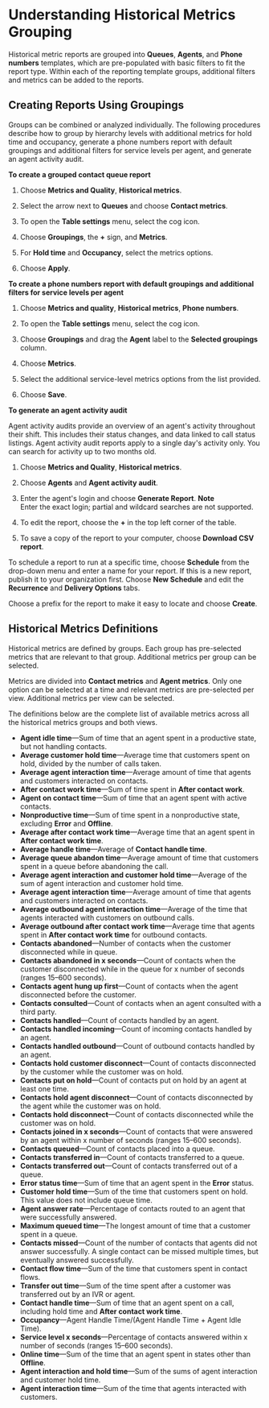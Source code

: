 # Understanding Historical Metrics Grouping<a name="metrics-grouping"></a>

Historical metric reports are grouped into **Queues**, **Agents**, and **Phone numbers** templates, which are pre\-populated with basic filters to fit the report type\. Within each of the reporting template groups, additional filters and metrics can be added to the reports\. 

## Creating Reports Using Groupings<a name="generating-reports"></a>

Groups can be combined or analyzed individually\. The following procedures describe how to group by hierarchy levels with additional metrics for hold time and occupancy, generate a phone numbers report with default groupings and additional filters for service levels per agent, and generate an agent activity audit\.

**To create a grouped contact queue report**

1. Choose **Metrics and Quality**, **Historical metrics**\.

1. Select the arrow next to **Queues** and choose **Contact metrics**\.

1. To open the **Table settings** menu, select the cog icon\.

1. Choose **Groupings**, the **\+** sign, and **Metrics**\.

1. For **Hold time** and **Occupancy**, select the metrics options\.

1. Choose **Apply**\.

**To create a phone numbers report with default groupings and additional filters for service levels per agent**

1. Choose **Metrics and quality**, **Historical metrics**, **Phone numbers**\.

1. To open the **Table settings** menu, select the cog icon\.

1. Choose **Groupings** and drag the **Agent** label to the **Selected groupings** column\.

1. Choose **Metrics**\.

1. Select the additional service\-level metrics options from the list provided\.

1. Choose **Save**\.

**To generate an agent activity audit**

Agent activity audits provide an overview of an agent's activity throughout their shift\. This includes their status changes, and data linked to call status listings\. Agent activity audit reports apply to a single day's activity only\. You can search for activity up to two months old\.

1. Choose **Metrics and Quality**, **Historical metrics**\.

1. Choose **Agents** and **Agent activity audit**\.

1. Enter the agent's login and choose **Generate Report**\.
**Note**  
Enter the exact login; partial and wildcard searches are not supported\.

1. To edit the report, choose the **\+** in the top left corner of the table\. 

1. To save a copy of the report to your computer, choose **Download CSV report**\.

To schedule a report to run at a specific time, choose **Schedule** from the drop\-down menu and enter a name for your report\. If this is a new report, publish it to your organization first\. Choose **New Schedule** and edit the **Recurrence** and **Delivery Options** tabs\.

Choose a prefix for the report to make it easy to locate and choose **Create**\.

## Historical Metrics Definitions<a name="historicalmetrics-definitions"></a>

Historical metrics are defined by groups\. Each group has pre\-selected metrics that are relevant to that group\. Additional metrics per group can be selected\.

Metrics are divided into **Contact metrics** and **Agent metrics**\. Only one option can be selected at a time and relevant metrics are pre\-selected per view\. Additional metrics per view can be selected\.

The definitions below are the complete list of available metrics across all the historical metrics groups and both views\.
+ **Agent idle time**—Sum of time that an agent spent in a productive state, but not handling contacts\.
+ **Average customer hold time**—Average time that customers spent on hold, divided by the number of calls taken\.
+ **Average agent interaction time**—Average amount of time that agents and customers interacted on contacts\.
+ **After contact work time**—Sum of time spent in **After contact work**\.
+ **Agent on contact time**—Sum of time that an agent spent with active contacts\.
+ **Nonproductive time**—Sum of time spent in a nonproductive state, excluding **Error** and **Offline**\.
+ **Average after contact work time**—Average time that an agent spent in **After contact work time**\. 
+ **Average handle time**—Average of **Contact handle time**\.
+ **Average queue abandon time**—Average amount of time that customers spent in a queue before abandoning the call\.
+ **Average agent interaction and customer hold time**—Average of the sum of agent interaction and customer hold time\.
+ **Average agent interaction time**—Average amount of time that agents and customers interacted on contacts\.
+ **Average outbound agent interaction time**—Average of the time that agents interacted with customers on outbound calls\.
+ **Average outbound after contact work time**—Average time that agents spent in **After contact work time** for outbound contacts\.
+ **Contacts abandoned**—Number of contacts when the customer disconnected while in queue\.
+ **Contacts abandoned in x seconds**—Count of contacts when the customer disconnected while in the queue for x number of seconds \(ranges 15–600 seconds\)\.
+ **Contacts agent hung up first**—Count of contacts when the agent disconnected before the customer\.
+ **Contacts consulted**—Count of contacts when an agent consulted with a third party\.
+ **Contacts handled**—Count of contacts handled by an agent\.
+ **Contacts handled incoming**—Count of incoming contacts handled by an agent\.
+ **Contacts handled outbound**—Count of outbound contacts handled by an agent\.
+ **Contacts hold customer disconnect**—Count of contacts disconnected by the customer while the customer was on hold\.
+ **Contacts put on hold**—Count of contacts put on hold by an agent at least one time\.
+ **Contacts hold agent disconnect**—Count of contacts disconnected by the agent while the customer was on hold\.
+ **Contacts hold disconnect**—Count of contacts disconnected while the customer was on hold\.
+ **Contacts joined in x seconds**—Count of contacts that were answered by an agent within x number of seconds \(ranges 15–600 seconds\)\.
+ **Contacts queued**—Count of contacts placed into a queue\.
+ **Contacts transferred in**—Count of contacts transferred to a queue\.
+ **Contacts transferred out**—Count of contacts transferred out of a queue\.
+ **Error status time**—Sum of time that an agent spent in the **Error** status\.
+ **Customer hold time**—Sum of the time that customers spent on hold\. This value does not include queue time\.
+ **Agent answer rate**—Percentage of contacts routed to an agent that were successfully answered\.
+ **Maximum queued time**—The longest amount of time that a customer spent in a queue\.
+ **Contacts missed**—Count of the number of contacts that agents did not answer successfully\. A single contact can be missed multiple times, but eventually answered successfully\.
+ **Contact flow time**—Sum of the time that customers spent in contact flows\.
+ **Transfer out time**—Sum of the time spent after a customer was transferred out by an IVR or agent\.
+ **Contact handle time**—Sum of time that an agent spent on a call, including hold time and **After contact work time**\.
+ **Occupancy**—Agent Handle Time/\(Agent Handle Time \+ Agent Idle Time\)\.
+ **Service level x seconds**—Percentage of contacts answered within x number of seconds \(ranges 15–600 seconds\)\.
+ **Online time**—Sum of the time that an agent spent in states other than **Offline**\.
+ **Agent interaction and hold time**—Sum of the sums of agent interaction and customer hold time\.
+ **Agent interaction time**—Sum of the time that agents interacted with customers\.